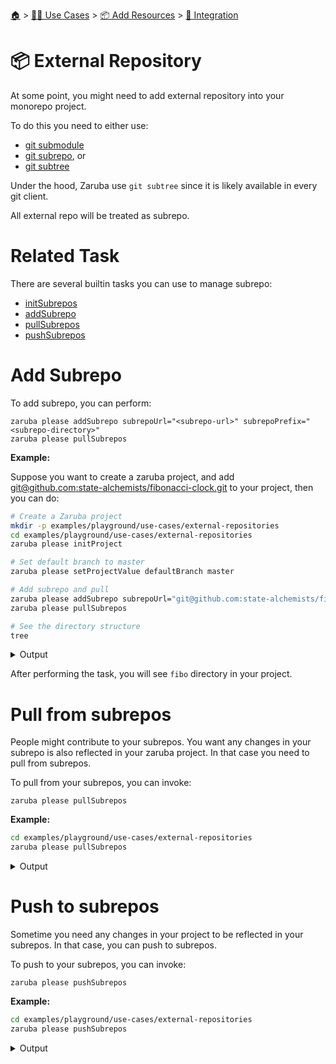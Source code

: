 <!--startTocHeader-->
[🏠](../../../README.md) > [👷🏽 Use Cases](../../README.md) > [📦 Add Resources](../README.md) > [🧩 Integration](README.md)
# 📦 External Repository
<!--endTocHeader-->


At some point, you might need to add external repository into your monorepo project.

To do this you need to either use:

* [git submodule](https://git-scm.com/book/en/v2/Git-Tools-Submodules)
* [git subrepo](https://github.com/ingydotnet/git-subrepo), or
* [git subtree](https://www.atlassian.com/git/tutorials/git-subtree)

Under the hood, Zaruba use `git subtree` since it is likely available in every git client.

All external repo will be treated as subrepo.

# Related Task

There are several builtin tasks you can use to manage subrepo:

* [initSubrepos](../../../core-tasks/initSubrepos.md)
* [addSubrepo](../../../core-tasks/addSubrepo.md)
* [pullSubrepos](../../../core-tasks/pullSubrepos.md)
* [pushSubrepos](../../../core-tasks/pushSubrepos.md)


# Add Subrepo

To add subrepo, you can perform:

```
zaruba please addSubrepo subrepoUrl="<subrepo-url>" subrepoPrefix="<subrepo-directory>" 
zaruba please pullSubrepos 

```

__Example:__

Suppose you want to create a zaruba project, and add [git@github.com:state-alchemists/fibonacci-clock.git](https://github.com/state-alchemists/fibonacci-clock) to your project, then you can do:

<!--startCode-->
```bash
# Create a Zaruba project
mkdir -p examples/playground/use-cases/external-repositories
cd examples/playground/use-cases/external-repositories
zaruba please initProject

# Set default branch to master
zaruba please setProjectValue defaultBranch master

# Add subrepo and pull
zaruba please addSubrepo subrepoUrl="git@github.com:state-alchemists/fibonacci-clock.git" subrepoPrefix="fibo" 
zaruba please pullSubrepos 

# See the directory structure
tree
```
 
<details>
<summary>Output</summary>
 
```````
💀 🔎 Job Starting...
         Elapsed Time: 1.284µs
         Current Time: 07:58:06
💀 🏁 Run 🚧 'initProject' command on /home/gofrendi/zaruba/docs/examples/playground/use-cases/external-repositories
💀    🚀 initProject          🚧 07:58:06.419 Initialized empty Git repository in /home/gofrendi/zaruba/docs/examples/playground/use-cases/external-repositories/.git/
💀    🚀 initProject          🚧 07:58:06.423 🎉🎉🎉
💀    🚀 initProject          🚧 07:58:06.423 Project created
💀 🎉 Successfully running 🚧 'initProject' command
💀 🔎 Job Running...
         Elapsed Time: 112.755263ms
         Current Time: 07:58:06
💀 🎉 🎉🎉🎉🎉🎉🎉🎉🎉🎉🎉🎉
💀 🎉 Job Complete!!! 🎉🎉🎉
💀 🔥 Terminating
💀 🔎 Job Ended...
         Elapsed Time: 314.263594ms
         Current Time: 07:58:06
zaruba please initProject  
zaruba please setProjectValue defaultBranch master -e '/home/gofrendi/zaruba/docs/examples/playground/use-cases/external-repositories/.env' -v '/home/gofrendi/zaruba/docs/examples/playground/use-cases/external-repositories/default.values.yaml'
🔥 Command   : zaruba please
🔥 Arguments : ["setProjectValue","defaultBranch","master"]
🔥 Stderr    : value of input variable 'variableName' does not match '^.+$': 
💀 🔎 Job Starting...
         Elapsed Time: 1.352µs
         Current Time: 07:58:06
💀 🏁 Run 🔎 'zrbIsProject' command on /home/gofrendi/zaruba/docs/examples/playground/use-cases/external-repositories
💀    🚀 zrbIsProject         🔎 07:58:06.996 Current directory is a valid zaruba project
💀 🎉 Successfully running 🔎 'zrbIsProject' command
💀 🏁 Run 🥂 'addSubrepo' command on /home/gofrendi/zaruba/docs/examples/playground/use-cases/external-repositories
💀    🚀 addSubrepo           🥂 07:58:07.11  🎉🎉🎉
💀    🚀 addSubrepo           🥂 07:58:07.11  Subrepo fibo has been added
💀 🎉 Successfully running 🥂 'addSubrepo' command
💀 🔎 Job Running...
         Elapsed Time: 219.370868ms
         Current Time: 07:58:07
💀 🎉 🎉🎉🎉🎉🎉🎉🎉🎉🎉🎉🎉
💀 🎉 Job Complete!!! 🎉🎉🎉
💀 🔥 Terminating
💀 🔎 Job Ended...
         Elapsed Time: 420.638285ms
         Current Time: 07:58:07
zaruba please addSubrepo -e '/home/gofrendi/zaruba/docs/examples/playground/use-cases/external-repositories/.env' -v 'subrepoUrl=git@github.com:state-alchemists/fibonacci-clock.git' -v 'subrepoPrefix=fibo' -v '/home/gofrendi/zaruba/docs/examples/playground/use-cases/external-repositories/default.values.yaml'
💀 🔎 Job Starting...
         Elapsed Time: 1.341µs
         Current Time: 07:58:07
💀 🏁 Run 🔎 'zrbIsProject' command on /home/gofrendi/zaruba/docs/examples/playground/use-cases/external-repositories
💀 🏁 Run 🔍 'zrbIsValidSubrepos' command on /home/gofrendi/zaruba/docs/examples/playground/use-cases/external-repositories
💀    🚀 zrbIsProject         🔎 07:58:07.552 Current directory is a valid zaruba project
💀    🚀 zrbIsValidSubrepos   🔍 07:58:07.553 All Subrepos are valid
💀 🎉 Successfully running 🔍 'zrbIsValidSubrepos' command
💀 🎉 Successfully running 🔎 'zrbIsProject' command
💀 🏁 Run 📦 'initSubrepos' command on /home/gofrendi/zaruba/docs/examples/playground/use-cases/external-repositories
💀    🚀 initSubrepos         📦 07:58:07.811 fibo origin is not exist
💀    🚀 initSubrepos         📦 07:58:07.818 [master (root-commit) 6d6a15c] 💀 Save works before pulling from git@github.com:state-alchemists/fibonacci-clock.git
💀    🚀 initSubrepos         📦 07:58:07.818  3 files changed, 92 insertions(+)
💀    🚀 initSubrepos         📦 07:58:07.818  create mode 100644 .gitignore
💀    🚀 initSubrepos         📦 07:58:07.818  create mode 100644 default.values.yaml
💀    🚀 initSubrepos         📦 07:58:07.818  create mode 100644 index.zaruba.yaml
💀    🚀 initSubrepos         📦 07:58:07.835 git fetch fibo master
💀 🔥 🚀 initSubrepos         📦 07:58:11.814 warning: no common commits
💀 🔥 🚀 initSubrepos         📦 07:58:12.273 From github.com:state-alchemists/fibonacci-clock
💀 🔥 🚀 initSubrepos         📦 07:58:12.273  * branch            master     -> FETCH_HEAD
💀 🔥 🚀 initSubrepos         📦 07:58:12.273  * [new branch]      master     -> fibo/master
💀 🔥 🚀 initSubrepos         📦 07:58:12.288 Added dir 'fibo'
💀 🔥 🚀 initSubrepos         📦 07:58:15.685 From github.com:state-alchemists/fibonacci-clock
💀 🔥 🚀 initSubrepos         📦 07:58:15.685  * branch            master     -> FETCH_HEAD
💀 🔥 🚀 initSubrepos         📦 07:58:19.475 From github.com:state-alchemists/fibonacci-clock
💀 🔥 🚀 initSubrepos         📦 07:58:19.475  * branch            master     -> FETCH_HEAD
💀    🚀 initSubrepos         📦 07:58:19.969 Already up to date.
💀    🚀 initSubrepos         📦 07:58:19.969 🎉🎉🎉
💀    🚀 initSubrepos         📦 07:58:19.969 Subrepos Initialized
💀 🎉 Successfully running 📦 'initSubrepos' command
💀 🏁 Run 🔽 'pullSubrepos' command on /home/gofrendi/zaruba/docs/examples/playground/use-cases/external-repositories
💀    🚀 pullSubrepos         🔽 07:58:20.092 On branch master
💀    🚀 pullSubrepos         🔽 07:58:20.092 nothing to commit, working tree clean
💀 🔥 🚀 pullSubrepos         🔽 07:58:23.51  From github.com:state-alchemists/fibonacci-clock
💀 🔥 🚀 pullSubrepos         🔽 07:58:23.51   * branch            master     -> FETCH_HEAD
💀    🚀 pullSubrepos         🔽 07:58:23.892 Already up to date.
💀    🚀 pullSubrepos         🔽 07:58:23.892 🎉🎉🎉
💀    🚀 pullSubrepos         🔽 07:58:23.892 Subrepos pulled
💀 🎉 Successfully running 🔽 'pullSubrepos' command
💀 🔎 Job Running...
         Elapsed Time: 16.446353305s
         Current Time: 07:58:23
💀 🎉 🎉🎉🎉🎉🎉🎉🎉🎉🎉🎉🎉
💀 🎉 Job Complete!!! 🎉🎉🎉
💀 🔥 Terminating
💀 🔎 Job Ended...
         Elapsed Time: 16.647855736s
         Current Time: 07:58:24
zaruba please pullSubrepos -e '/home/gofrendi/zaruba/docs/examples/playground/use-cases/external-repositories/.env' -v '/home/gofrendi/zaruba/docs/examples/playground/use-cases/external-repositories/default.values.yaml'
.
├── default.values.yaml
├── fibo
│   ├── Dockerfile
│   ├── README.md
│   ├── bootstrap.unity.css
│   ├── index.css
│   ├── index.html
│   ├── index.js
│   ├── jquery.js
│   ├── sample.env
│   └── start.sh
├── index.zaruba.yaml
└── log.zaruba.csv

1 directory, 12 files
```````
</details>
<!--endCode-->

After performing the task, you will see `fibo` directory in your project.

# Pull from subrepos

People might contribute to your subrepos. You want any changes in your subrepo is also reflected in your zaruba project. In that case you need to pull from subrepos.

To pull from your subrepos, you can invoke:

```
zaruba please pullSubrepos
```

__Example:__

<!--startCode-->
```bash
cd examples/playground/use-cases/external-repositories
zaruba please pullSubrepos
```
 
<details>
<summary>Output</summary>
 
```````
💀 🔎 Job Starting...
         Elapsed Time: 1.398µs
         Current Time: 07:58:24
💀 🏁 Run 🔎 'zrbIsProject' command on /home/gofrendi/zaruba/docs/examples/playground/use-cases/external-repositories
💀 🏁 Run 🔍 'zrbIsValidSubrepos' command on /home/gofrendi/zaruba/docs/examples/playground/use-cases/external-repositories
💀    🚀 zrbIsProject         🔎 07:58:24.409 Current directory is a valid zaruba project
💀    🚀 zrbIsValidSubrepos   🔍 07:58:24.411 All Subrepos are valid
💀 🎉 Successfully running 🔎 'zrbIsProject' command
💀 🎉 Successfully running 🔍 'zrbIsValidSubrepos' command
💀 🏁 Run 📦 'initSubrepos' command on /home/gofrendi/zaruba/docs/examples/playground/use-cases/external-repositories
💀    🚀 initSubrepos         📦 07:58:24.67  🎉🎉🎉
💀    🚀 initSubrepos         📦 07:58:24.67  Subrepos Initialized
💀 🎉 Successfully running 📦 'initSubrepos' command
💀 🏁 Run 🔽 'pullSubrepos' command on /home/gofrendi/zaruba/docs/examples/playground/use-cases/external-repositories
💀    🚀 pullSubrepos         🔽 07:58:24.796 On branch master
💀    🚀 pullSubrepos         🔽 07:58:24.796 nothing to commit, working tree clean
💀 🔥 🚀 pullSubrepos         🔽 07:58:28.391 From github.com:state-alchemists/fibonacci-clock
💀 🔥 🚀 pullSubrepos         🔽 07:58:28.391  * branch            master     -> FETCH_HEAD
💀    🚀 pullSubrepos         🔽 07:58:28.704 Already up to date.
💀    🚀 pullSubrepos         🔽 07:58:28.704 🎉🎉🎉
💀    🚀 pullSubrepos         🔽 07:58:28.704 Subrepos pulled
💀 🎉 Successfully running 🔽 'pullSubrepos' command
💀 🔎 Job Running...
         Elapsed Time: 4.400956079s
         Current Time: 07:58:28
💀 🎉 🎉🎉🎉🎉🎉🎉🎉🎉🎉🎉🎉
💀 🎉 Job Complete!!! 🎉🎉🎉
💀 🔥 Terminating
💀 🔎 Job Ended...
         Elapsed Time: 4.602281648s
         Current Time: 07:58:29
zaruba please pullSubrepos -e '/home/gofrendi/zaruba/docs/examples/playground/use-cases/external-repositories/.env' -v '/home/gofrendi/zaruba/docs/examples/playground/use-cases/external-repositories/default.values.yaml'
```````
</details>
<!--endCode-->

# Push to subrepos

Sometime you need any changes in your project to be reflected in your subrepos. In that case, you can push to subrepos.

To push to your subrepos, you can invoke:

```
zaruba please pushSubrepos
```

__Example:__

<!--startCode-->
```bash
cd examples/playground/use-cases/external-repositories
zaruba please pushSubrepos
```
 
<details>
<summary>Output</summary>
 
```````
💀 🔎 Job Starting...
         Elapsed Time: 1.393µs
         Current Time: 07:58:29
💀 🏁 Run 🔎 'zrbIsProject' command on /home/gofrendi/zaruba/docs/examples/playground/use-cases/external-repositories
💀 🏁 Run 🔗 'updateProjectLinks' command on /home/gofrendi/zaruba/docs/examples/playground/use-cases/external-repositories
💀 🏁 Run 🔍 'zrbIsValidSubrepos' command on /home/gofrendi/zaruba/docs/examples/playground/use-cases/external-repositories
💀    🚀 zrbIsProject         🔎 07:58:29.189 Current directory is a valid zaruba project
💀    🚀 updateProjectLinks   🔗 07:58:29.19  🎉🎉🎉
💀    🚀 updateProjectLinks   🔗 07:58:29.19  Links updated
💀    🚀 zrbIsValidSubrepos   🔍 07:58:29.19  All Subrepos are valid
💀 🎉 Successfully running 🔎 'zrbIsProject' command
💀 🎉 Successfully running 🔗 'updateProjectLinks' command
💀 🎉 Successfully running 🔍 'zrbIsValidSubrepos' command
💀 🏁 Run 📦 'initSubrepos' command on /home/gofrendi/zaruba/docs/examples/playground/use-cases/external-repositories
💀    🚀 initSubrepos         📦 07:58:29.452 🎉🎉🎉
💀    🚀 initSubrepos         📦 07:58:29.452 Subrepos Initialized
💀 🎉 Successfully running 📦 'initSubrepos' command
💀 🏁 Run 🔼 'pushSubrepos' command on /home/gofrendi/zaruba/docs/examples/playground/use-cases/external-repositories
💀    🚀 pushSubrepos         🔼 07:58:29.572 On branch master
💀    🚀 pushSubrepos         🔼 07:58:29.572 nothing to commit, working tree clean
💀    🚀 pushSubrepos         🔼 07:58:29.585 git push using:  fibo master
💀 🔥 🚀 pushSubrepos         🔼 07:58:33.659 1/3 (0) [0]2/3 (0) [0]3/3 (0) [0]3/3 (1) [1]3/3 (1) [2]Everything up-to-date
💀    🚀 pushSubrepos         🔼 07:58:33.66  🎉🎉🎉
💀    🚀 pushSubrepos         🔼 07:58:33.66  Subrepos pushed
💀 🎉 Successfully running 🔼 'pushSubrepos' command
💀 🔎 Job Running...
         Elapsed Time: 4.577517065s
         Current Time: 07:58:33
💀 🎉 🎉🎉🎉🎉🎉🎉🎉🎉🎉🎉🎉
💀 🎉 Job Complete!!! 🎉🎉🎉
💀 🔥 Terminating
💀 🔎 Job Ended...
         Elapsed Time: 4.778752589s
         Current Time: 07:58:33
zaruba please pushSubrepos -e '/home/gofrendi/zaruba/docs/examples/playground/use-cases/external-repositories/.env' -v '/home/gofrendi/zaruba/docs/examples/playground/use-cases/external-repositories/default.values.yaml'
```````
</details>
<!--endCode-->


<!--startTocSubTopic-->
<!--endTocSubTopic-->